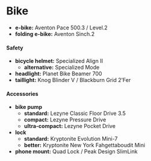 # Bike

- **e-bike:** Aventon Pace 500.3 / Level.2
- **folding e-bike:** Aventon Sinch.2

#### Safety

- **bicycle helmet:** Specialized Align II
	- **alternative:** Specialized Mode
- **headlight:** Planet Bike Beamer 700
- **taillight:** Knog Blinder V / Blackburn Grid 2’Fer

#### Accessories

- **bike pump** 
	- **standard:** Lezyne Classic Floor Drive 3.5
	- **compact:** Lezyne Pressure Drive
	- **ultra-compact:** Lezyne Pocket Drive
- **lock** 
	- **standard:** Kryptonite Evolution Mini-7
	- **better:** Kryptonite New York Fahgettaboudit Mini
- **phone mount:** Quad Lock / Peak Design SlimLink 
